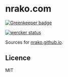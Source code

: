 # nrako.com

[![Greenkeeper badge](https://badges.greenkeeper.io/nrako/nrako.com.svg)](https://greenkeeper.io/)

[![wercker status](https://app.wercker.com/status/8855d92005c5cba926ab1a392949f822 'wercker status')](https://app.wercker.com/project/bykey/8855d92005c5cba926ab1a392949f822)

Sources for [nrako.github.io](https://github.com/nrako/nrako.github.io).

## Licence

MIT
